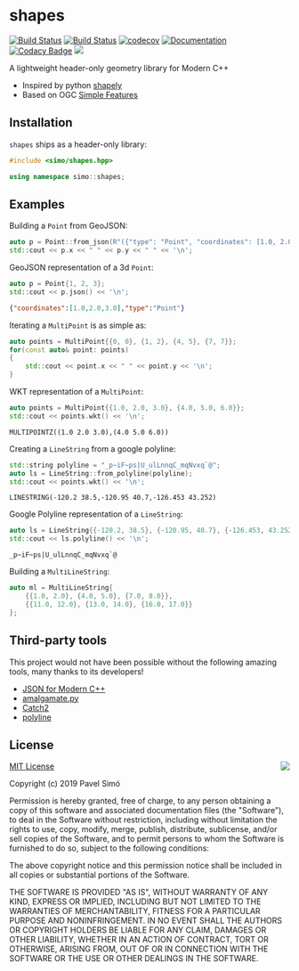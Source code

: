 # shapes
[![Build Status](https://travis-ci.org/pavelsimo/shapes.svg?branch=master)](https://travis-ci.org/pavelsimo/shapes)
[![Build Status](https://ci.appveyor.com/api/projects/status/nhl73vfksg69jbx2?svg=true)](https://ci.appveyor.com/project/pavelsimo/shapes)
[![codecov](https://codecov.io/gh/pavelsimo/shapes/branch/master/graph/badge.svg)](https://codecov.io/gh/pavelsimo/shapes)
[![Documentation](https://img.shields.io/badge/docs-doxygen-blue.svg)](https://pavelsimo.github.io/shapes)
[![Codacy Badge](https://api.codacy.com/project/badge/Grade/022c774e43264ec4a04c4ccdeda9ae27)](https://www.codacy.com/app/pavelsimo/shapes?utm_source=github.com&amp;utm_medium=referral&amp;utm_content=pavelsimo/shapes&amp;utm_campaign=Badge_Grade)
[![](https://img.shields.io/github/license/pavelsimo/shapes.svg)](https://github.com/pavelsimo/shapes/blob/master/LICENSE)

A lightweight header-only geometry library for Modern C++

- Inspired by python [shapely](https://pypi.org/project/Shapely/)
- Based on OGC [Simple Features](https://en.wikipedia.org/wiki/Simple_Features)

## Installation

`shapes` ships as a header-only library:

```cpp
#include <simo/shapes.hpp>

using namespace simo::shapes;
```

## Examples

Building a `Point` from GeoJSON:

```cpp
auto p = Point::from_json(R"({"type": "Point", "coordinates": [1.0, 2.0]})");
std::cout << p.x << " " << p.y << " " << '\n';
```

GeoJSON representation of a 3d `Point`:

```cpp
auto p = Point{1, 2, 3};
std::cout << p.json() << '\n';
```

```json
{"coordinates":[1.0,2.0,3.0],"type":"Point"}
``` 

Iterating a `MultiPoint` is as simple as:

```cpp
auto points = MultiPoint{{0, 0}, {1, 2}, {4, 5}, {7, 7}};
for(const auto& point: points)
{
    std::cout << point.x << " " << point.y << '\n';
} 
```

WKT representation of a `MultiPoint`:

```cpp
auto points = MultiPoint{{1.0, 2.0, 3.0}, {4.0, 5.0, 6.0}};
std::cout << points.wkt() << '\n';
```

```text
MULTIPOINTZ((1.0 2.0 3.0),(4.0 5.0 6.0))
```

Creating a `LineString` from a google polyline:

```cpp
std::string polyline = "_p~iF~ps|U_ulLnnqC_mqNvxq`@";
auto ls = LineString::from_polyline(polyline);
std::cout << points.wkt() << '\n';
```

```text
LINESTRING(-120.2 38.5,-120.95 40.7,-126.453 43.252)
```

Google Polyline representation of a `LineString`:

```cpp
auto ls = LineString{{-120.2, 38.5}, {-120.95, 40.7}, {-126.453, 43.252}};
std::cout << ls.polyline() << '\n';
```

```text
_p~iF~ps|U_ulLnnqC_mqNvxq`@
```

Building a `MultiLineString`:

```cpp
auto ml = MultiLineString{
    {{1.0, 2.0}, {4.0, 5.0}, {7.0, 8.0}},
    {{11.0, 12.0}, {13.0, 14.0}, {16.0, 17.0}}
};
```

## Third-party tools

This project would not have been possible without the following amazing tools, many thanks to its developers!

- [JSON for Modern C++](https://github.com/nlohmann/json)
- [amalgamate.py](https://github.com/edlund/amalgamate)
- [Catch2](https://github.com/catchorg/Catch2)
- [polyline](https://github.com/mapbox/polyline)

## License

<img align="right" src="http://opensource.org/trademarks/opensource/OSI-Approved-License-100x137.png">

[MIT License](http://opensource.org/licenses/MIT)

Copyright (c) 2019 Pavel Simó

Permission is hereby granted, free of charge, to any person obtaining a copy
of this software and associated documentation files (the "Software"), to deal
in the Software without restriction, including without limitation the rights
to use, copy, modify, merge, publish, distribute, sublicense, and/or sell
copies of the Software, and to permit persons to whom the Software is
furnished to do so, subject to the following conditions:

The above copyright notice and this permission notice shall be included in all
copies or substantial portions of the Software.

THE SOFTWARE IS PROVIDED "AS IS", WITHOUT WARRANTY OF ANY KIND, EXPRESS OR
IMPLIED, INCLUDING BUT NOT LIMITED TO THE WARRANTIES OF MERCHANTABILITY,
FITNESS FOR A PARTICULAR PURPOSE AND NONINFRINGEMENT. IN NO EVENT SHALL THE
AUTHORS OR COPYRIGHT HOLDERS BE LIABLE FOR ANY CLAIM, DAMAGES OR OTHER
LIABILITY, WHETHER IN AN ACTION OF CONTRACT, TORT OR OTHERWISE, ARISING FROM,
OUT OF OR IN CONNECTION WITH THE SOFTWARE OR THE USE OR OTHER DEALINGS IN THE
SOFTWARE.
